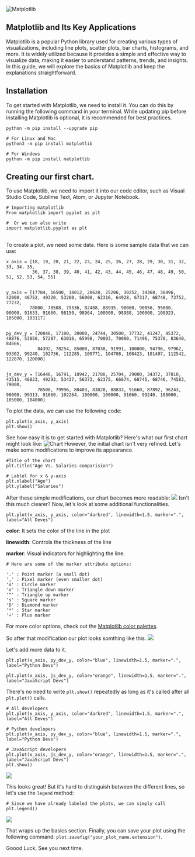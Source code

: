 ![Matplotlib](https://miro.medium.com/v2/resize:fit:1400/1*JTEqCz-VU16nkkUwzyWp_w.png)

## Matplotlib and Its Key Applications

Matplotlib is a popular Python library used for creating various types of visualizations, including line plots, scatter plots, bar charts, histograms, and more. It is widely utilized because it provides a simple and effective way to visualize data, making it easier to understand patterns, trends, and insights. In this guide, we will explore the basics of Matplotlib and keep the explanations straightforward.

## Installation

To get started with Matplotlib, we need to install it. You can do this by running the following command in your terminal. While updating pip before installing Matplotlib is optional, it is recommended for best practices.


```
python -m pip install --upgrade pip
```
```
# For Linux and Mac
python3 -m pip install matplotlib
```
```
# For Windows
python -m pip install matplotlib
```

## Creating our first chart.

To use Matplotlib, we need to import it into our code editor, such as Visual Studio Code, Sublime Text, Atom, or Jupyter Notebook.


```
# Importing matplotlib
From matplotlib import pyplot as plt
```
```
#  Or we can also write 
import matplotlib.pyplot as plt
```
## 
To create a plot, we need some data. Here is some sample data that we can use:

```
x_axis = [18, 19, 20, 21, 22, 23, 24, 25, 26, 27, 28, 29, 30, 31, 32, 33, 34, 35,
          36, 37, 38, 39, 40, 41, 42, 43, 44, 45, 46, 47, 48, 49, 50, 51, 52, 53, 54, 55]


y_axis = [17784, 16500, 18012, 20628, 25206, 30252, 34368, 38496, 42000, 46752, 49320, 53200, 56000, 62316, 64928, 67317, 68748, 73752, 77232,
         78000, 78508, 79536, 82488, 88935, 90000, 90056, 95000, 90000, 91633, 91660, 98150, 98964, 100000, 98988, 100000, 108923, 105000, 103117]


py_dev_y = [20046, 17100, 20000, 24744, 30500, 37732, 41247, 45372, 48876, 53850, 57287, 63016, 65998, 70003, 70000, 71496, 75370, 83640, 84666,
            84392, 78254, 85000, 87038, 91991, 100000, 94796, 97962, 93302, 99240, 102736, 112285, 100771, 104708, 108423, 101407, 112542, 122870, 120000]


js_dev_y = [16446, 16791, 18942, 21780, 25704, 29000, 34372, 37810, 43515, 46823, 49293, 53437, 56373, 62375, 66674, 68745, 68746, 74583, 79000,
            78508, 79996, 80403, 83820, 88833, 91660, 87892, 96243, 90000, 99313, 91660, 102264, 100000, 100000, 91660, 99240, 108000, 105000, 104000]
```
To plot the data, we can use the following code:
```
plt.plot(x_axis, y_axis)
plt.show()
```
See how easy it is to get started with Matplotlib? Here's what our first chart might look like:
![Chart](simpleplot.png)
However, the initial chart isn't very refined. Let's make some modifications to improve its appearance.
```
#Title of the chart
plt.title("Age Vs. Salaries comparision")
```
```
# Lablel for x & y-axis
plt.xlabel("Age")
plt.ylabel("Salaries")
```
After these simple modifications, our chart becomes more readable:
![](simpleplot1.png)
Isn't this much clearer? Now, let's look at some additional functionalities.
```
plt.plot(x_axis, y_axis, color="darkred", linewidth=1.5, marker=".", label="All Deves")
```

__color__: It sets the color of the line in the plot

__linewidth__: Controls the thickness of the line

__marker__: Visual indicators for highlighting the line.


```
# Here are some of the marker attribute options:

'.' : Point marker (a small dot)
',' : Pixel marker (even smaller dot)
'o' : Circle marker
'v' : Triangle down marker
'^' : Triangle up marker
's' : Square marker
'D' : Diamond marker
'*' : Star marker
'+' : Plus marker
```
For more color options, check out the [Matplotlib color palettes](https://matplotlib.org/stable/gallery/color/named_colors.html#css-colors,).

So after that modification our plot looks somthing like this.
![](simpleplot2.png)

Let's add more data to it. 
```
plt.plot(x_axis, py_dev_y, color="blue", linewidth=1.5, marker=".", label="Python Devs")
```
```
plt.plot(x_axis, js_dev_y, color="orange", linewidth=1.5, marker=".", label="JavaScript Devs")
```
There's no need to write `plt.show()` repeatedly as long as it's called after all `plt.plot()` calls.
```
# All developers
plt.plot(x_axis, y_axis, color="darkred", linewidth=1.5, marker=".", label="All Deves")

# Python developers
plt.plot(x_axis, py_dev_y, color="blue", linewidth=1.5, marker=".", label="Python Devs")

# JavaScript developers
plt.plot(x_axis, js_dev_y, color="orange", linewidth=1.5, marker=".", label="JavaScript Devs")
plt.show()
```
![](simpleplot3.png)

This looks great! But it's hard to distinguish between the different lines, so let's use the `legend` method:
```
# Since we have already labeled the plots, we can simply call
plt.legend()
```
![](simpleplot4.png)

That wraps up the basics section. Finally, you can save your plot using the following command: `plot.savefig("your_plot_name.extension")`.

Goood Luck, See you next time.